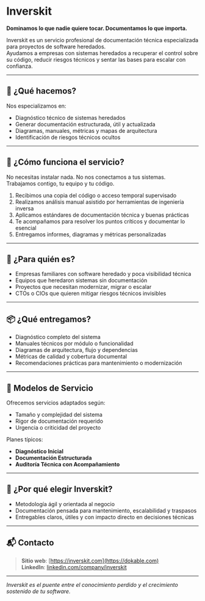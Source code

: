# Inverskit

**Dominamos lo que nadie quiere tocar. Documentamos lo que importa.**

Inverskit es un servicio profesional de documentación técnica especializada para proyectos de software heredados.  
Ayudamos a empresas con sistemas heredados a recuperar el control sobre su código, reducir riesgos técnicos y sentar las bases para escalar con confianza.

---

## 🧩 ¿Qué hacemos?

Nos especializamos en:

- Diagnóstico técnico de sistemas heredados
- Generar documentación estructurada, útil y actualizada
- Diagramas, manuales, métricas y mapas de arquitectura
- Identificación de riesgos técnicos ocultos

---

## 🧠 ¿Cómo funciona el servicio?

No necesitas instalar nada. No nos conectamos a tus sistemas.  
Trabajamos contigo, tu equipo y tu código.

1. Recibimos una copia del código o acceso temporal supervisado
2. Realizamos análisis manual asistido por herramientas de ingeniería inversa
3. Aplicamos estándares de documentación técnica y buenas prácticas
4. Te acompañamos para resolver los puntos críticos y documentar lo esencial
5. Entregamos informes, diagramas y métricas personalizadas


---

## 🧭 ¿Para quién es?

- Empresas familiares con software heredado y poca visibilidad técnica  
- Equipos que heredaron sistemas sin documentación  
- Proyectos que necesitan modernizar, migrar o escalar  
- CTOs o CIOs que quieren mitigar riesgos técnicos invisibles  

---

## 📦 ¿Qué entregamos?

- Diagnóstico completo del sistema
- Manuales técnicos por módulo o funcionalidad
- Diagramas de arquitectura, flujo y dependencias
- Métricas de calidad y cobertura documental
- Recomendaciones prácticas para mantenimiento o modernización

---

## 💼 Modelos de Servicio

Ofrecemos servicios adaptados según:

- Tamaño y complejidad del sistema  
- Rigor de documentación requerido  
- Urgencia o criticidad del proyecto  

Planes típicos:

- **Diagnóstico Inicial**  
- **Documentación Estructurada**  
- **Auditoría Técnica con Acompañamiento**  

---

## 🎯 ¿Por qué elegir Inverskit?

- Metodología ágil y orientada al negocio  
- Documentación pensada para mantenimiento, escalabilidad y traspasos  
- Entregables claros, útiles y con impacto directo en decisiones técnicas  

---

## 📬 Contacto

> **Sitio web**: [https://inverskit.com](https://dokable.com)  
> **LinkedIn**: [linkedin.com/company/inverskit](https://linkedin.com/company/inverskit)  

---

_Inverskit es el puente entre el conocimiento perdido y el crecimiento sostenido de tu software._
